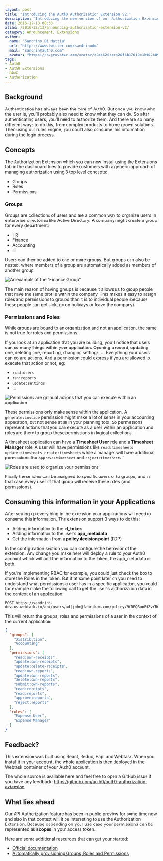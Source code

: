 ```yaml
---
layout: post
title: "Introducing the Auth0 Authorization Extension v2!"
description: "Introducing the new version of our Authorization Extension which adds supports for roles and permissions."
date: 2016-12-13 08:30
alias: /2016/12/13/announcing-authorization-extension-v2/
category: Announcement, Extensions
author:
  name: "Sandrino Di Mattia"
  url: "https://www.twitter.com/sandrinodm"
  mail: "sandrin@auth0.com"
  avatar: "https://s.gravatar.com/avatar/e8a46264ec428f6b37018e1b962b893a.png"
tags:
- Auth0
- Auth0 Extensions
- RBAC
- Authorization
---
```


## Background

Authentication has always been the core of Auth0. But once you know who the user is, you’ll probably also need to know what they can do. So after authenticating users, you’ll need to authorize them. And there are so many different ways to do this, from complex products to home grown solutions. Then using our rules engine, you could also consume this information during the login process.

## Concepts

The Authorization Extension which you can now install using the Extensions tab in the dashboard tries to provide customers with a generic approach of managing authorization using 3 top level concepts:

 - Groups
 - Roles
 - Permissions

### Groups

Groups are collections of users and are a common way to organize users in enterprise directories like Active Directory. A company might create a group for every department:

- HR
- Finance
- Accounting
- IT

Users can then be added to one or more groups. But groups can also be nested, where members of a group are automatically added as members of another group.

![An example of the "Finance Group"](https://cdn.auth0.com/blog/authorization-v2/group.png)

The main reason of having groups is because it allows us to group people that have the same profile within the company. This makes it easy to assign roles and permissions to groups than it is to individual people (because these people can get sick, go on holidays or leave the company).

### Permissions and Roles

While groups are bound to an organization and not an application, the same is not true for roles and permissions.

If you look at an application that you are building, you’ll notice that users can do many things within your application. Opening a record, updating one, deleting one, reporting, changing settings, … Everything your users can do are actions. And a permission could express if you are allowed to execute that action or not, eg:

- `read:users`
- `run:reports`
- `update:settings`
- …

![Permissions are granual actions that you can execute within an application](https://cdn.auth0.com/blog/authorization-v2/permissions.png)

These permissions only make sense within the application. A `generate:invoice` permission might make a lot of sense in your accounting application, but not sense at all in your planning tool. So permissions represent actions that you can execute as a user within an application and roles are there to group these permissions in logical collections.

A timesheet application can have a **Timesheet User** role and a **Timesheet Manager** role. A user will have permissions like `read:timesheets update:timesheets create:timesheets` while a manager will have additional permissions like `approve:timesheet` and `reject:timesheet`.
`

![Roles are used to organize your permissions](https://cdn.auth0.com/blog/authorization-v2/role.png)

Finally these roles can be assigned to specific users or to groups, and in that case every user of that group will receive these roles (and permissions).

## Consuming this information in your Applications

After setting up everything in the extension your applications will need to consume this information. The extension support 3 ways to do this:

 - Adding information to the **id_token**
 - Adding information to the user’s **app_metadata**
 - Get the information from a **policy decision point** (PDP)

In the configuration section you can configure the behavior of the extension. Any change you make here will deploy a rule to your Auth0 account which will add the information to the token, the app_metadata or both.

If you’re implementing RBAC for example, you could just check the box to store the Roles in the token. But if at some point later on you need to understand what permissions a user has in a specific application, you could for example make the following call to get the user's authorization data in the context of an application:

```
POST https://sandrino-dev.us.webtask.io/api/users/ad|john@fabrikam.com/policy/9CDFQBunB9ZvYRCpFWJlzpH9tUwclGIO
```

This will return the groups, roles and permissions of a user in the context of the current application:

```json
{
  "groups": [
    "Distribution",
    "Accounting"
  ],
  "permissions": [
    "read:own-receipts",
    "update:own-receipts",
    "update:delete-receipts",
    "read:own-reports",
    "update:own-reports",
    "delete:own-reports",
    "submit:own-reports",
    "read:receipts",
    "read:reports",
    "approve:reports",
    "reject:reports"
  ],
  "roles": [
    "Expense User",
    "Expense Manager"
  ]
}
```

## Feedback?

This extension was built using React, Redux, Hapi and Webtask. When you install it in your account, the whole application is then deployed in the Webtask container of your Auth0 account.

The whole source is available here and feel free to open a GitHub issue if you have any feedback: https://github.com/auth0/auth0-authorization-extension

## What lies ahead

Our API Authorization feature has been in public preview for some time now and also in that context will it be interesting to use the Authorization Extension. Because depending on your use case your permissions can be represented as **scopes** in your access token.

Here are some additional resources that can get your started:

- [Official documentation](https://github.com/auth0/docs/blob/master/articles/extensions/authorization-extension.md)
- [Automatically provisioning Groups, Roles and Permissions](https://github.com/auth0-extensions/authz-extension-automation-sample)
